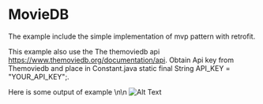 # MovieDB
The example include the simple implementation of mvp pattern with retrofit.

This example also use the The themoviedb api https://www.themoviedb.org/documentation/api.
Obtain Api key from Themoviedb and place in  Constant.java static final String API_KEY = "YOUR_API_KEY";.

Here is some output of example 
\n\n
![Alt Text](https://github.com/rahulpandey/MovieDB/blob/master/gif/giphy.gif)
